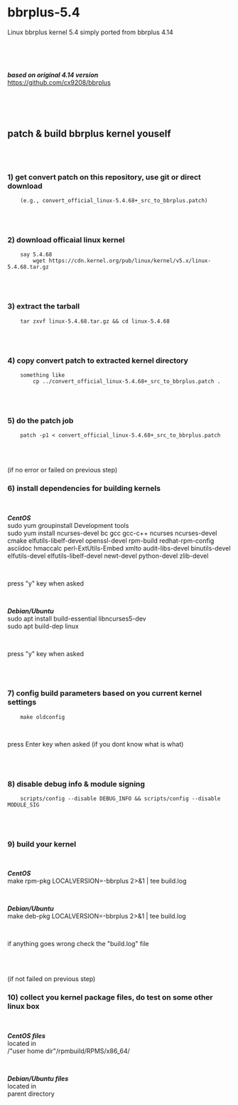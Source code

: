 # bbrplus-5.4
Linux bbrplus kernel 5.4 simply ported from bbrplus 4.14

<br/>
<br/>
<br/>

***based on original 4.14 version***  
https://github.com/cx9208/bbrplus

<br/>
<br/>
<br/>

## patch & build bbrplus kernel youself

<br/>
<br/>

### 1) get convert patch on this repository, use git or direct download
        (e.g., convert_official_linux-5.4.68+_src_to_bbrplus.patch)

<br/>
<br/>

### 2) download officaial linux kernel
        say 5.4.68        
            wget https://cdn.kernel.org/pub/linux/kernel/v5.x/linux-5.4.68.tar.gz

<br/>
<br/>

### 3) extract the tarball
        tar zxvf linux-5.4.68.tar.gz && cd linux-5.4.68

<br/>
<br/>

### 4) copy convert patch to extracted kernel directory
        something like
            cp ../convert_official_linux-5.4.68+_src_to_bbrplus.patch .

<br/>
<br/>

### 5) do the patch job
        patch -p1 < convert_official_linux-5.4.68+_src_to_bbrplus.patch

<br/>
<br/>

(if no error or failed on previous step)
### 6) install dependencies for building kernels

<br/>

***CentOS***  
sudo yum groupinstall Development tools  
sudo yum install ncurses-devel bc gcc gcc-c++ ncurses ncurses-devel cmake elfutils-libelf-devel openssl-devel rpm-build redhat-rpm-config asciidoc hmaccalc perl-ExtUtils-Embed xmlto audit-libs-devel binutils-devel elfutils-devel elfutils-libelf-devel newt-devel python-devel zlib-devel

<br/>

press "y" key when asked

<br/>

***Debian/Ubuntu***  
sudo apt install build-essential libncurses5-dev  
sudo apt build-dep linux

<br/>

press "y" key when asked

<br/>
<br/>

### 7) config build parameters based on you current kernel settings
        make oldconfig

<br/>

press Enter key when asked (if you dont know what is what)


<br/>
<br/>

### 8) disable debug info & module signing
        scripts/config --disable DEBUG_INFO && scripts/config --disable MODULE_SIG


<br/>
<br/>

### 9) build your kernel

<br/>

***CentOS***   
make rpm-pkg LOCALVERSION=-bbrplus 2>&1 | tee build.log

<br/>

***Debian/Ubuntu***  
make deb-pkg LOCALVERSION=-bbrplus 2>&1 | tee build.log

<br/>

if anything goes wrong check the "build.log" file

<br/>
<br/>

(if not failed on previous step)
### 10) collect you kernel package files, do test on some other linux box

<br/>

***CentOS files***   
located in  
/"user home dir"/rpmbuild/RPMS/x86_64/

<br/>

***Debian/Ubuntu files***  
located in  
parent directory  
